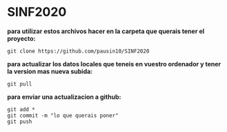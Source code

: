 # SINF2020
**para utilizar estos archivos hacer en la carpeta que querais tener el proyecto:**
```
git clone https://github.com/pausin10/SINF2020
```

**para actualizar los datos locales que teneis en vuestro ordenador y tener la version mas nueva subida:**
```
git pull
```

**para enviar una actualizacion a github:**
```
git add *
git commit -m "lo que querais poner"
git push
```
